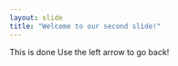 ```yaml
---
layout: slide
title: "Welcome to our second slide!"
---
```

This is done
Use the left arrow to go back!
